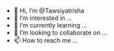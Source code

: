 - 👋 Hi, I’m @Tawsiyatrisha
- 👀 I’m interested in ...
- 🌱 I’m currently learning ...
- 💞️ I’m looking to collaborate on ...
- 📫 How to reach me ...

<!---
Tawsiyatrisha/Tawsiyatrisha is a ✨ special ✨ repository because its `README.md` (this file) appears on your GitHub profile.
You can click the Preview link to take a look at your changes.
--->
